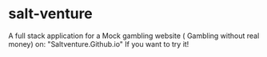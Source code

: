 # salt-venture
A full stack application for a Mock gambling website ( Gambling without real money)
on: "Saltventure.Github.io" If you want to try it!
